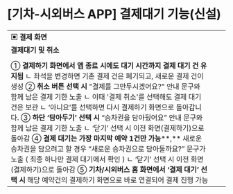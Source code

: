 # [기차-시외버스 APP] 결제대기 기능(신설)

|  |  |  |
| --- | --- | --- |
| **▣ 결제 화면** | | |
| **결제대기 및 취소** | | |
|  | | |
| ➀ **결제하기 화면에서 앱 종료 시에도 대기 시간까지 결제 대기 건 유지됨**  ㄴ 좌석을 변경하면 기존 결제 건은 폐기되고, 새로운 결제 건이 생성    ➁ **취소 버튼 선택 시** "결제를 그만두시겠어요?" 안내 문구와 함께 남은 결제 기한 노출  ㄴ 이때 '결제 취소'를 선택해도 결제 대기 건은 보관  ㄴ ‘아니요’를 선택하면 다시 결제하기 화면으로 돌아갑니다.    ➂ **하단 ‘담아두기’ 선택 시** “승차권을 담아뒀어요” 안내 문구와 함께 남은 결제 기한 노출  ㄴ ‘닫기’ 선택 시 이전 화면(결제하기)으로 돌아감    ➃ **결제 대기는 가장 마지막 예약 1건만 가능****,** 새로운 승차권을 담으려고 할 경우  “새로운 승차권으로 담아둘까요?” 문구가 노출 ( 최종 하나만 결제 대기에서 확인 )  ㄴ ‘닫기’ 선택 시 이전 화면(결제하기)으로 돌아감    ➄ **기차/시외버스 홈 화면에서 ‘결제 대기’ 선택 시** 해당 예약건의 결제하기 화면으로 바로 연결되어 결제 진행 가능 | | |